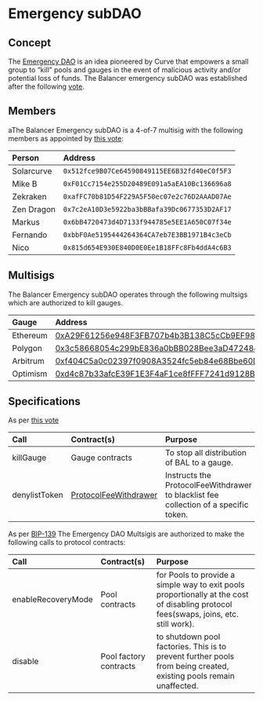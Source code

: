 # Emergency subDAO

## Concept

The [Emergency DAO](https://dao.curve.fi/emergencymembers) is an idea pioneered by Curve that empowers a small group to “kill” pools and gauges in the event of malicious activity and/or potential loss of funds. The Balancer emergency subDAO was established after the following [vote](https://vote.balancer.fi/#/proposal/0x63fab7ab9ef5b9579dabb82058b8ea309e39c766d435438b55fff8db7c1f69fd).

## Members

aThe Balancer Emergency subDAO is a 4-of-7 multisig with the following members as appointed by [this vote](https://forum.balancer.fi/t/form-the-emergency-subdao/3197):

| Person     | Address                                      |
| :--------- | :------------------------------------------- |
| Solarcurve | `0x512fce9B07Ce64590849115EE6B32fd40eC0f5F3` |
| Mike B     | `0xF01Cc7154e255D20489E091a5aEA10Bc136696a8` |
| Zekraken   | `0xafFC70b81D54F229A5F50ec07e2c76D2AAAD07Ae` |
| Zen Dragon | `0x7c2eA10D3e5922ba3bBBafa39Dc0677353D2AF17` |
| Markus     | `0x6bB4720473d4D7133f944785e5EE1A650C07f34e` |
| Fernando   | `0xbbF0Ae5195444264364CA7eb7E3BB1971B4c3eCb` |
| Nico       | `0x815d654E930E840D0E0Ee1B18FFc8Fb4ddA4c6B3` |

## Multisigs

The Balancer Emergency subDAO operates through the following multsigs which are authorized to kill gauges.

| Gauge    | Address                                                                                                                                                            |
| :------- | :----------------------------------------------------------------------------------------------------------------------------------------------------------------- |
| Ethereum | <span class="address-link">[0xA29F61256e948F3FB707b4b3B138C5cCb9EF9888](https://etherscan.io/address/0xA29F61256e948F3FB707b4b3B138C5cCb9EF9888)</span>            |
| Polygon  | <span class="address-link">[0x3c58668054c299bE836a0bBB028Bee3aD4724846](https://polygonscan.com/address/0x3c58668054c299bE836a0bBB028Bee3aD4724846)</span>         |
| Arbitrum | <span class="address-link">[0xf404C5a0c02397f0908A3524fc5eb84e68Bbe60D](https://arbiscan.io/address/0xf404C5a0c02397f0908A3524fc5eb84e68Bbe60D)</span>             |
| Optimism | <span class="address-link">[0xd4c87b33afcE39F1E3F4aF1ce8fFFF7241d9128B](https://optimistic.etherscan.io/address/0xd4c87b33afcE39F1E3F4aF1ce8fFFF7241d9128B)</span> |

## Specifications

As per [this vote](https://forum.balancer.fi/t/form-the-emergency-subdao/3197)

| Call          | Contract(s)                                                                                      | Purpose                                                                              |
| :------------ | :----------------------------------------------------------------------------------------------- | :----------------------------------------------------------------------------------- |
| killGauge     | Gauge contracts                                                                                  | To stop all distribution of BAL to a gauge.                                          |
| denylistToken | [ProtocolFeeWithdrawer](https://etherscan.io/address/0x5ef4c5352882b10893b70DbcaA0C000965bd23c5) | Instructs the ProtocolFeeWithdrawer to blacklist fee collection of a specific token. |

As per [BIP-139](https://forum.balancer.fi/t/bip-139-update-emergency-subdao-permissions/4174)
The Emergency DAO Multsigis are authorized to make the following calls to protocol contracts:

| Call               | Contract(s)            | Purpose                                                                                                                               |
| :----------------- | :--------------------- | :------------------------------------------------------------------------------------------------------------------------------------ |
| enableRecoveryMode | Pool contracts         | for Pools to provide a simple way to exit pools proportionally at the cost of disabling protocol fees(swaps, joins, etc. still work). |
| disable            | Pool factory contracts | to shutdown pool factories. This is to prevent further pools from being created, existing pools remain unaffected.                    |
